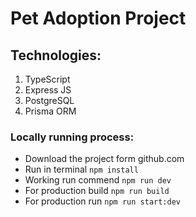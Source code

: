 # Pet Adoption Project

## Technologies:

1. TypeScript
2. Express JS
3. PostgreSQL
4. Prisma ORM

### Locally running process:

- Download the project form github.com
- Run in terminal `npm install`
- Working run commend `npm run dev`
- For production build `npm run build`
- For production run `npm run start:dev`

